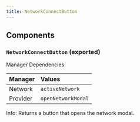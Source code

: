 ```yaml
---
title: NetworkConnectButton
---
```


## Components

### `NetworkConnectButton` (exported)

Manager Dependencies:

| Manager | Values                                                          |
| :--- | :------------------------------------------------------------------- |
| Network | `activeNetwork`
| Provider | `openNetworkModal`

Info: Returns a button that opens the network modal.